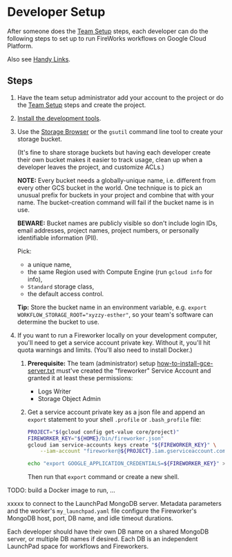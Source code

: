 # Developer Setup

After someone does the [Team Setup](team-setup.md) steps, each developer can do the
following steps to set up to run FireWorks workflows on Google Cloud Platform.

Also see [Handy Links](handy-links.md).


## Steps

1. Have the team setup administrator add your account to the project
or do the [Team Setup](team-setup.md) steps and create the project.

1. [Install the development tools](install-tools.md).

1. Use the [Storage Browser](https://console.cloud.google.com/storage/browser) or
the `gsutil` command line tool to create your storage bucket.

   (It's fine to share storage buckets but having each developer create their own
bucket makes it easier to track usage, clean up when a developer leaves the project,
and customize ACLs.)

   **NOTE:** Every bucket needs a globally-unique name, i.e. different from every
   other GCS bucket in the world. One technique is to pick an unusual prefix for
   buckets in your project and combine that with your name.
   The bucket-creation command will fail if the bucket name is in use.

   **BEWARE:** Bucket names are publicly visible so don't include login IDs, email
   addresses, project names, project numbers, or personally identifiable
   information (PII).

   Pick:
   * a unique name,
   * the same Region used with Compute Engine (run `gcloud info` for info),
   * `Standard` storage class,
   * the default access control.

   **Tip:** Store the bucket name in an environment variable, e.g.
   `export WORKFLOW_STORAGE_ROOT="xyzzy-esther"`, so your team's software can
   determine the bucket to use.

1. If you want to run a Fireworker locally on your development computer, you'll
need to get a service account private key.
Without it, you'll hit quota warnings and limits.
(You'll also need to install Docker.)

   1. **Prerequisite:** The team (administrator) setup
   [how-to-install-gce-server.txt](../borealis/setup/how-to-install-gce-server.txt)
   must've created the "fireworker" Service Account and granted it at least
   these permissions:
       * Logs Writer
       * Storage Object Admin

   1. Get a service account private key as a json file and append an `export`
   statement to your shell `.profile` or `.bash_profile` file:

      ```bash
      PROJECT="$(gcloud config get-value core/project)"
      FIREWORKER_KEY="${HOME}/bin/fireworker.json"
      gcloud iam service-accounts keys create "${FIREWORKER_KEY}" \
          --iam-account "fireworker@${PROJECT}.iam.gserviceaccount.com"

      echo "export GOOGLE_APPLICATION_CREDENTIALS=${FIREWORKER_KEY}" >> ~/.profile
      ```

      Then run that `export` command or create a new shell.


TODO:
build a Docker image to run,
...


xxxxx to connect to the LaunchPad MongoDB server. Metadata parameters and the
worker's `my_launchpad.yaml` file configure the Fireworker's
MongoDB host, port, DB name, and idle timeout durations.
 
Each developer should have their own DB name on a shared
MongoDB server, or multiple DB names if desired. Each DB is an independent
LaunchPad space for workflows and Fireworkers.

